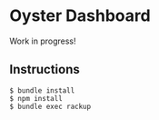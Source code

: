 # Oyster Dashboard

Work in progress!

## Instructions

    $ bundle install
    $ npm install
    $ bundle exec rackup